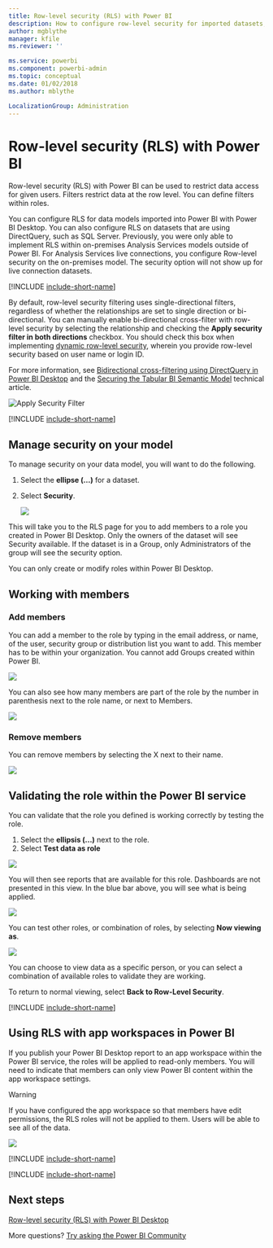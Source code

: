 ```yaml
---
title: Row-level security (RLS) with Power BI
description: How to configure row-level security for imported datasets, and DirectQuery, within the Power BI service.
author: mgblythe
manager: kfile
ms.reviewer: ''

ms.service: powerbi
ms.component: powerbi-admin
ms.topic: conceptual
ms.date: 01/02/2018
ms.author: mblythe

LocalizationGroup: Administration
---
```

# Row-level security (RLS) with Power BI
Row-level security (RLS) with Power BI can be used to restrict data access for given users. Filters restrict data at the row level. You can define filters within roles.

You can configure RLS for data models imported into Power BI with Power BI Desktop. You can also configure RLS on datasets that are using DirectQuery, such as SQL Server. Previously, you were only able to implement RLS within on-premises Analysis Services models outside of Power BI. For Analysis Services live connections, you configure Row-level security on the on-premises model. The security option will not show up for live connection datasets.

[!INCLUDE [include-short-name](./includes/rls-desktop-define-roles.md)]

By default, row-level security filtering uses single-directional filters, regardless of whether the relationships are set to single direction or bi-directional. You can manually enable bi-directional cross-filter with row-level security by selecting the relationship and checking the **Apply security filter in both directions** checkbox. You should check this box when implementing [dynamic row-level security](https://docs.microsoft.com/sql/analysis-services/supplemental-lesson-implement-dynamic-security-by-using-row-filters), wherein you provide row-level security based on user name or login ID. 

For more information, see [Bidirectional cross-filtering using DirectQuery in Power BI Desktop](desktop-bidirectional-filtering.md) and the [Securing the Tabular BI Semantic Model](http://download.microsoft.com/download/D/2/0/D20E1C5F-72EA-4505-9F26-FEF9550EFD44/Securing%20the%20Tabular%20BI%20Semantic%20Model.docx) technical article.

![Apply Security Filter](media/service-admin-rls/rls-apply-security-filter.png)


[!INCLUDE [include-short-name](./includes/rls-desktop-view-as-roles.md)]

## Manage security on your model
To manage security on your data model, you will want to do the following.

1. Select the **ellipse (…)** for a dataset.
2. Select **Security**.
   
   ![](media/service-admin-rls/rls-security.png)

This will take you to the RLS page for you to add members to a role you created in Power BI Desktop. Only the owners of the dataset will see Security available. If the dataset is in a Group, only Administrators of the group will see the security option. 

You can only create or modify roles within Power BI Desktop.

## Working with members
### Add members
You can add a member to the role by typing in the email address, or name, of the user, security group or distribution list you want to add. This member has to be within your organization. You cannot add Groups created within Power BI.

![](media/service-admin-rls/rls-add-member.png)

You can also see how many members are part of the role by the number in parenthesis next to the role name, or next to Members.

![](media/service-admin-rls/rls-member-count.png)

### Remove members
You can remove members by selecting the X next to their name. 

![](media/service-admin-rls/rls-remove-member.png)

## Validating the role within the Power BI service
You can validate that the role you defined is working correctly by testing the role. 

1. Select the **ellipsis (...)** next to the role.
2. Select **Test data as role**

![](media/service-admin-rls/rls-test-role.png)

You will then see reports that are available for this role. Dashboards are not presented in this view. In the blue bar above, you will see what is being applied.

![](media/service-admin-rls/rls-test-role2.png)

You can test other roles, or combination of roles, by selecting **Now viewing as**.

![](media/service-admin-rls/rls-test-role3.png)

You can choose to view data as a specific person, or you can select a combination of available roles to validate they are working. 

To return to normal viewing, select **Back to Row-Level Security**.

[!INCLUDE [include-short-name](./includes/rls-usernames.md)]

## Using RLS with app workspaces in Power BI
If you publish your Power BI Desktop report to an app workspace within the Power BI service, the roles will be applied to read-only members. You will need to indicate that members can only view Power BI content within the app workspace settings.

> [!WARNING]
> If you have configured the app workspace so that members have edit permissions, the RLS roles will not be applied to them. Users will be able to see all of the data.
> 
> 

![](media/service-admin-rls/rls-group-settings.png)

[!INCLUDE [include-short-name](./includes/rls-limitations.md)]

[!INCLUDE [include-short-name](./includes/rls-faq.md)]

## Next steps
[Row-level security (RLS) with Power BI Desktop](desktop-rls.md)  

More questions? [Try asking the Power BI Community](http://community.powerbi.com/)


